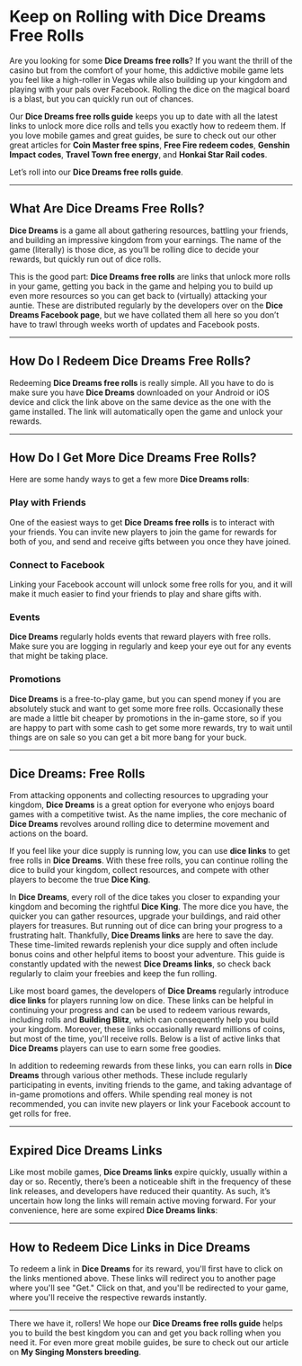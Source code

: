 # Keep on Rolling with Dice Dreams Free Rolls

Are you looking for some **Dice Dreams free rolls**? If you want the thrill of the casino but from the comfort of your home, this addictive mobile game lets you feel like a high-roller in Vegas while also building up your kingdom and playing with your pals over Facebook. Rolling the dice on the magical board is a blast, but you can quickly run out of chances.

Our **Dice Dreams free rolls guide** keeps you up to date with all the latest links to unlock more dice rolls and tells you exactly how to redeem them. If you love mobile games and great guides, be sure to check out our other great articles for **Coin Master free spins**, **Free Fire redeem codes**, **Genshin Impact codes**, **Travel Town free energy**, and **Honkai Star Rail codes**.

Let’s roll into our **Dice Dreams free rolls guide**.

---

## What Are Dice Dreams Free Rolls?

**Dice Dreams** is a game all about gathering resources, battling your friends, and building an impressive kingdom from your earnings. The name of the game (literally) is those dice, as you’ll be rolling dice to decide your rewards, but quickly run out of dice rolls.

This is the good part: **Dice Dreams free rolls** are links that unlock more rolls in your game, getting you back in the game and helping you to build up even more resources so you can get back to (virtually) attacking your auntie. These are distributed regularly by the developers over on the **Dice Dreams Facebook page**, but we have collated them all here so you don’t have to trawl through weeks worth of updates and Facebook posts.

---

## How Do I Redeem Dice Dreams Free Rolls?

Redeeming **Dice Dreams free rolls** is really simple. All you have to do is make sure you have **Dice Dreams** downloaded on your Android or iOS device and click the link above on the same device as the one with the game installed. The link will automatically open the game and unlock your rewards.

---

## How Do I Get More Dice Dreams Free Rolls?

Here are some handy ways to get a few more **Dice Dreams rolls**:

### Play with Friends
One of the easiest ways to get **Dice Dreams free rolls** is to interact with your friends. You can invite new players to join the game for rewards for both of you, and send and receive gifts between you once they have joined.

### Connect to Facebook
Linking your Facebook account will unlock some free rolls for you, and it will make it much easier to find your friends to play and share gifts with.

### Events
**Dice Dreams** regularly holds events that reward players with free rolls. Make sure you are logging in regularly and keep your eye out for any events that might be taking place.

### Promotions
**Dice Dreams** is a free-to-play game, but you can spend money if you are absolutely stuck and want to get some more free rolls. Occasionally these are made a little bit cheaper by promotions in the in-game store, so if you are happy to part with some cash to get some more rewards, try to wait until things are on sale so you can get a bit more bang for your buck.

---

## Dice Dreams: Free Rolls

From attacking opponents and collecting resources to upgrading your kingdom, **Dice Dreams** is a great option for everyone who enjoys board games with a competitive twist. As the name implies, the core mechanic of **Dice Dreams** revolves around rolling dice to determine movement and actions on the board.

If you feel like your dice supply is running low, you can use **dice links** to get free rolls in **Dice Dreams**. With these free rolls, you can continue rolling the dice to build your kingdom, collect resources, and compete with other players to become the true **Dice King**.

In **Dice Dreams**, every roll of the dice takes you closer to expanding your kingdom and becoming the rightful **Dice King**. The more dice you have, the quicker you can gather resources, upgrade your buildings, and raid other players for treasures. But running out of dice can bring your progress to a frustrating halt. Thankfully, **Dice Dreams links** are here to save the day. These time-limited rewards replenish your dice supply and often include bonus coins and other helpful items to boost your adventure. This guide is constantly updated with the newest **Dice Dreams links**, so check back regularly to claim your freebies and keep the fun rolling.

Like most board games, the developers of **Dice Dreams** regularly introduce **dice links** for players running low on dice. These links can be helpful in continuing your progress and can be used to redeem various rewards, including rolls and **Building Blitz**, which can consequently help you build your kingdom. Moreover, these links occasionally reward millions of coins, but most of the time, you'll receive rolls. Below is a list of active links that **Dice Dreams** players can use to earn some free goodies.

In addition to redeeming rewards from these links, you can earn rolls in **Dice Dreams** through various other methods. These include regularly participating in events, inviting friends to the game, and taking advantage of in-game promotions and offers. While spending real money is not recommended, you can invite new players or link your Facebook account to get rolls for free.

---

## Expired Dice Dreams Links

Like most mobile games, **Dice Dreams links** expire quickly, usually within a day or so. Recently, there’s been a noticeable shift in the frequency of these link releases, and developers have reduced their quantity. As such, it’s uncertain how long the links will remain active moving forward. For your convenience, here are some expired **Dice Dreams links**:

---

## How to Redeem Dice Links in Dice Dreams

To redeem a link in **Dice Dreams** for its reward, you'll first have to click on the links mentioned above. These links will redirect you to another page where you'll see "Get." Click on that, and you'll be redirected to your game, where you'll receive the respective rewards instantly.

---

There we have it, rollers! We hope our **Dice Dreams free rolls guide** helps you to build the best kingdom you can and get you back rolling when you need it. For even more great mobile guides, be sure to check out our article on **My Singing Monsters breeding**.
